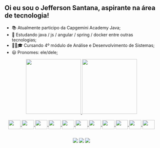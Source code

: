 ## Oi eu sou o Jefferson Santana, aspirante na área de tecnologia!
- 📚 Atualmente participo da  Capgemini Academy Java;
- 🌱 Estudando java / js / angular / spring / docker entre outras tecnologias;
- 👩‍💻🎓 Cursando 4º módulo de Análise e Desenvolvimento de Sistemas;
- 😃 Pronomes: ele/dele;

<div align="center">
    <a href="https://github.com/JeffersonSCamposcoder">
      <img height="180em" src="https://github-readme-stats.vercel.app/api?username=JeffersonSCamposcoder&show_icons=true&theme=dracula&include_all_commits=true&count_private=true"/> 
       <img height="180em" src="https://github-readme-stats.vercel.app/api/top-langs/?username=JeffersonSCamposcoder&layout=compact&langs_count=7&theme=dracula"/> 
 
      
  <div style="display: inline_block"><br>
    <img align="center"  height="30" width="40" src="https://cdn.jsdelivr.net/gh/devicons/devicon/icons/html5/html5-original.svg" />
    <img align="center"  height="30" width="40" src="https://cdn.jsdelivr.net/gh/devicons/devicon/icons/css3/css3-original.svg" />
    <img align="center"  height="30" width="40" src="https://cdn.jsdelivr.net/gh/devicons/devicon/icons/javascript/javascript-original.svg" />
    <img align="center"  height="30" width="40" src="https://cdn.jsdelivr.net/gh/devicons/devicon/icons/bootstrap/bootstrap-original.svg" />
    <img align="center"  height="30" width="40" src="https://cdn.jsdelivr.net/gh/devicons/devicon/icons/typescript/typescript-original.svg" />  
    <img align="center"  height="30" width="40" src="https://cdn.jsdelivr.net/gh/devicons/devicon/icons/angularjs/angularjs-original.svg" />
    <img align="center"  height="30" width="40" src="https://cdn.jsdelivr.net/gh/devicons/devicon/icons/java/java-original.svg" />
    <img align="center"  height="30" width="40" src="https://cdn.jsdelivr.net/gh/devicons/devicon/icons/react/react-original.svg" />
    <img align="center"  height="30" width="40" src="https://cdn.jsdelivr.net/gh/devicons/devicon/icons/spring/spring-original.svg" />  
    <img align="center"  height="30" width="40" src="https://cdn.jsdelivr.net/gh/devicons/devicon/icons/mysql/mysql-original.svg" />
    <img align="center"  height="30" width="40" src="https://cdn.jsdelivr.net/gh/devicons/devicon/icons/python/python-original.svg" />
</div>
  
##
 
<div> 
   <a href="https://www.linkedin.com/in/jeffersoncsantana/a" target="_blank"><img src="https://img.shields.io/badge/-LinkedIn-%230077B5?style=for-the-badge&logo=linkedin&logoColor=white" target="_blank"></a>
  <a href="https://mail.google.com/mail/u/0/?tab=rm#inbox" target="_blank"><img src="https://img.shields.io/badge/-Gmail-%23333?style=for-the-badge&logo=gmail&logoColor=white" target="_blank"></a>
  <a href="https://umzap.com/8I6gJinBZtytNlWqLblQIQ1V6WBZtWOXYnTtbQLznHBNzqLRxr" target="_blank"><img src="https://img.shields.io/badge/WhatsApp-25D366?style=for-the-badge&logo=whatsapp&logoColor=white" target="_blank"></a>


      
      
